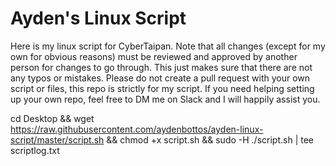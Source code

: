 # Ayden's Linux Script

Here is my linux script for CyberTaipan. Note that all changes (except for my own for obvious reasons) must be reviewed and approved by another person for changes to go through. This just makes sure that there are not any typos or mistakes. Please do not create a pull request with your own script or files, this repo is strictly for my script. If you need helping setting up your own repo, feel free to DM me on Slack and I will happily assist you.

cd Desktop && wget https://raw.githubusercontent.com/aydenbottos/ayden-linux-script/master/script.sh && chmod +x script.sh && sudo -H ./script.sh | tee scriptlog.txt
